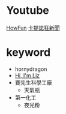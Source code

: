 # Youtube #
[HowFun](https://www.youtube.com/channel/UCxUzQ3wu0oJP_8YLWt71WgQ)
[卡提諾狂新聞](https://www.youtube.com/channel/UCVF3bTd3dxM4IfOMFCbNADA)

# keyword #
* hornydragon
* [Hi, I'm Liz](http://lizclimo.tumblr.com/)
* 賽先生科學工廠
  * 天氣瓶 
* 第一化工
  * 夜光粉 
